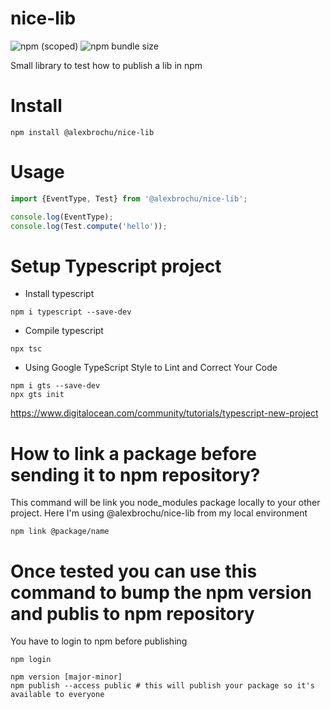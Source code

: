 # nice-lib

![npm (scoped)](https://img.shields.io/npm/v/@alexbrochu/nice-lib)
![npm bundle size](https://img.shields.io/bundlephobia/min/nice-lib)

Small library to test how to publish a lib in npm

# Install

```
npm install @alexbrochu/nice-lib
```

# Usage

```js
import {EventType, Test} from '@alexbrochu/nice-lib';

console.log(EventType);
console.log(Test.compute('hello'));
```

# Setup Typescript project

- Install typescript

```
npm i typescript --save-dev
```

- Compile typescript

```
npx tsc
```

- Using Google TypeScript Style to Lint and Correct Your Code

```
npm i gts --save-dev
npx gts init
```

https://www.digitalocean.com/community/tutorials/typescript-new-project

# How to link a package before sending it to npm repository?

This command will be link you node_modules package locally to your other project. Here I'm using @alexbrochu/nice-lib from my local environment

```
npm link @package/name
```

# Once tested you can use this command to bump the npm version and publis to npm repository

You have to login to npm before publishing
```
npm login
```

```
npm version [major-minor]
npm publish --access public # this will publish your package so it's available to everyone
```
